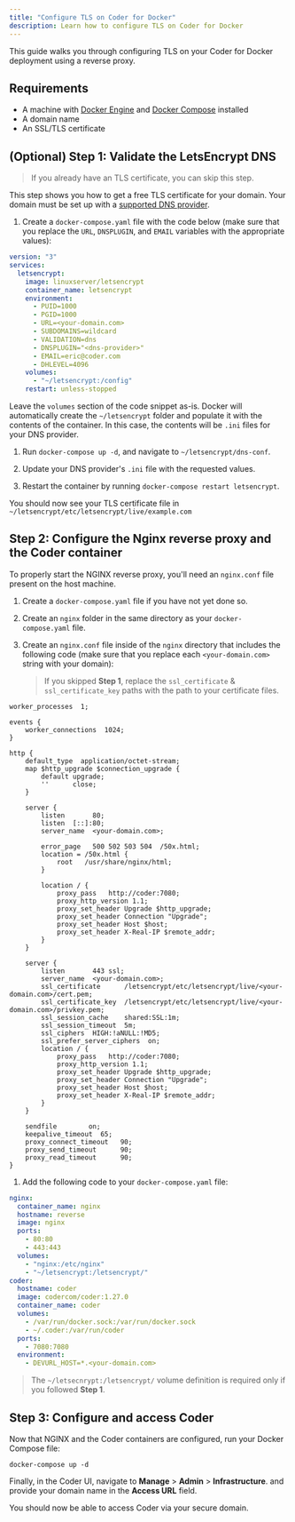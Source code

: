 ```yaml
---
title: "Configure TLS on Coder for Docker"
description: Learn how to configure TLS on Coder for Docker
---
```


This guide walks you through configuring TLS on your Coder for Docker deployment
using a reverse proxy.

## Requirements

- A machine with [Docker Engine](https://docs.docker.com/engine/install/) and
  [Docker Compose](https://docs.docker.com/compose/) installed
- A domain name
- An SSL/TLS certificate

## (Optional) Step 1: Validate the LetsEncrypt DNS

> If you already have an TLS certificate, you can skip this step.

This step shows you how to get a free TLS certificate for your domain. Your
domain must be set up with a
[supported DNS provider](https://certbot.eff.org/hosting_providers).

1. Create a `docker-compose.yaml` file with the code below (make sure that you
   replace the `URL`, `DNSPLUGIN`, and `EMAIL` variables with the appropriate
   values):

```yaml
version: "3"
services:
  letsencrypt:
    image: linuxserver/letsencrypt
    container_name: letsencrypt
    environment:
      - PUID=1000
      - PGID=1000
      - URL=<your-domain.com>
      - SUBDOMAINS=wildcard
      - VALIDATION=dns
      - DNSPLUGIN="<dns-provider>"
      - EMAIL=eric@coder.com
      - DHLEVEL=4096
    volumes:
      - "~/letsencrypt:/config"
    restart: unless-stopped
```

Leave the `volumes` section of the code snippet as-is. Docker will automatically
create the `~/letsencrypt` folder and populate it with the contents of the
container. In this case, the contents will be `.ini` files for your DNS
provider.

1. Run `docker-compose up -d`, and navigate to `~/letsencrypt/dns-conf`.

1. Update your DNS provider's `.ini` file with the requested values.

1. Restart the container by running `docker-compose restart letsencrypt`.

You should now see your TLS certificate file in
`~/letsencrypt/etc/letsencrypt/live/example.com`

## Step 2: Configure the Nginx reverse proxy and the Coder container

To properly start the NGINX reverse proxy, you'll need an `nginx.conf` file
present on the host machine.

1. Create a `docker-compose.yaml` file if you have not yet done so.

1. Create an `nginx` folder in the same directory as your `docker-compose.yaml`
   file.

1. Create an `nginx.conf` file inside of the `nginx` directory that includes the
   following code (make sure that you replace each `<your-domain.com>` string
   with your domain):

   > If you skipped **Step 1**, replace the `ssl_certificate` &
   > `ssl_certificate_key` paths with the path to your certificate files.

```console
worker_processes  1;

events {
    worker_connections  1024;
}

http {
    default_type  application/octet-stream;
    map $http_upgrade $connection_upgrade {
        default upgrade;
        ''      close;
    }

    server {
        listen       80;
        listen  [::]:80;
        server_name  <your-domain.com>;

        error_page   500 502 503 504  /50x.html;
        location = /50x.html {
            root   /usr/share/nginx/html;
        }

        location / {
            proxy_pass   http://coder:7080;
            proxy_http_version 1.1;
            proxy_set_header Upgrade $http_upgrade;
            proxy_set_header Connection "Upgrade";
            proxy_set_header Host $host;
            proxy_set_header X-Real-IP $remote_addr;
        }
    }

    server {
        listen       443 ssl;
        server_name  <your-domain.com>;
        ssl_certificate      /letsencrypt/etc/letsencrypt/live/<your-domain.com>/cert.pem;
        ssl_certificate_key  /letsencrypt/etc/letsencrypt/live/<your-domain.com>/privkey.pem;
        ssl_session_cache    shared:SSL:1m;
        ssl_session_timeout  5m;
        ssl_ciphers  HIGH:!aNULL:!MD5;
        ssl_prefer_server_ciphers  on;
        location / {
            proxy_pass   http://coder:7080;
            proxy_http_version 1.1;
            proxy_set_header Upgrade $http_upgrade;
            proxy_set_header Connection "Upgrade";
            proxy_set_header Host $host;
            proxy_set_header X-Real-IP $remote_addr;
        }
    }

    sendfile        on;
    keepalive_timeout  65;
    proxy_connect_timeout   90;
    proxy_send_timeout      90;
    proxy_read_timeout      90;
}
```

1. Add the following code to your `docker-compose.yaml` file:

```yaml
nginx:
  container_name: nginx
  hostname: reverse
  image: nginx
  ports:
    - 80:80
    - 443:443
  volumes:
    - "nginx:/etc/nginx"
    - "~/letsencrypt:/letsencrypt/"
coder:
  hostname: coder
  image: codercom/coder:1.27.0
  container_name: coder
  volumes:
    - /var/run/docker.sock:/var/run/docker.sock
    - ~/.coder:/var/run/coder
  ports:
    - 7080:7080
  environment:
    - DEVURL_HOST=*.<your-domain.com>
```

> The `~/letsecnrypt:/letsencrypt/` volume definition is required only if you
> followed **Step 1**.

## Step 3: Configure and access Coder

Now that NGINX and the Coder containers are configured, run your Docker Compose
file:

```console
docker-compose up -d
```

Finally, in the Coder UI, navigate to **Manage** > **Admin** >
**Infrastructure**. and provide your domain name in the **Access URL** field.

You should now be able to access Coder via your secure domain.
